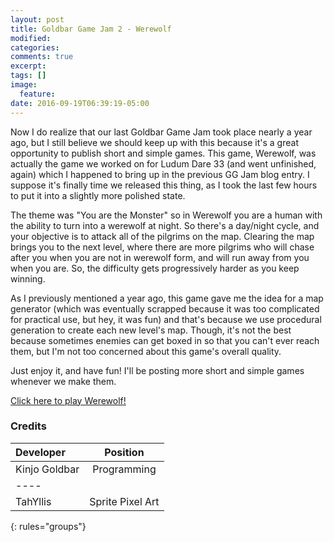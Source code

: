 ```yaml
---
layout: post
title: Goldbar Game Jam 2 - Werewolf
modified:
categories: 
comments: true
excerpt:
tags: []
image:
  feature:
date: 2016-09-19T06:39:19-05:00
---
```


Now I do realize that our last Goldbar Game Jam took place nearly a year ago, but I still believe we should keep up with this because it's a great opportunity to publish short and simple games. This game, Werewolf, was actually the game we worked on for Ludum Dare 33 (and went unfinished, again) which I happened to bring up in the previous GG Jam blog entry. I suppose it's finally time we released this thing, as I took the last few hours to put it into a slightly more polished state.

The theme was "You are the Monster" so in Werewolf you are a human with the ability to turn into a werewolf at night. So there's a day/night cycle, and your objective is to attack all of the pilgrims on the map. Clearing the map brings you to the next level, where there are more pilgrims who will chase after you when you are not in werewolf form, and will run away from you when you are. So, the difficulty gets progressively harder as you keep winning.

As I previously mentioned a year ago, this game gave me the idea for a map generator (which was eventually scrapped because it was too complicated for practical use, but hey, it was fun) and that's because we use procedural generation to create each new level's map. Though, it's not the best because sometimes enemies can get boxed in so that you can't ever reach them, but I'm not too concerned about this game's overall quality.

Just enjoy it, and have fun! I'll be posting more short and simple games whenever we make them.

[Click here to play Werewolf!](http://play.goldbargames.com/ggjam/Werewolf.html)

### Credits

| Developer | Position |
|:--------|:-------:|
| Kinjo Goldbar  | Programming   |
|----
| TahYllis | Sprite Pixel Art   |
{: rules="groups"}